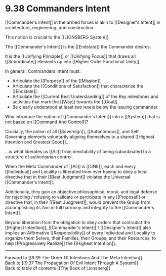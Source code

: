 # 9.38 Commanders Intent

[[Commander's Intent]] in the armed forces is akin to [[Designer's Intent]] in architecture, engineering, and construction. 

This notion is crucial to the [[LIONSBERG System]]. 

The [[Commander's Intent]] is the [[Endstate]] the Commander desires. 

It is the [[Unifying Principle]] or [[Unifying Focus]] that draws all [[Subordinate]] elements up into [[Higher Order Functional Unity]]. 

In general, Commanders Intent must: 
- Articulate the [[Purpose]] of the [[Mission]]  
- Articulate the [[Conditions of Satisfaction]] that characterize the [[Endstate]]. 
- Articulate the [[Current Best Understanding]] of the Key milestones and activities that mark the [[Way]] towards the [[Goal]]. 
- Be clearly understood at least two levels below the issuing commander. 

Why introduce the notion of [[Commander's Intent]] into a [[System]] that is not based on [[Command And Control]]? 

Crucially, the notion of all [[Sovereign]], [[Autonomous]], and Self Governing elements voluntarily aligning themselves to a shared [[Highest Intention and Greatest Good]]...

...is what liberates us [[All]] from inevitability of being subordinated to a structure of authoritarian control. 

When the Meta Commander of [[All]] is [[ONE]], each and every [[Individual]] and Locality is liberated from ever having to obey a local directive that in their [[Best Judgment]] violates the Universal [[Commander's Intent]]. 

Additionally, they gain an objective philosophical, moral, and legal defense for rejecting / refusing to validate or participate in any [[Proposal]] or directive that, in their [[Best Judgment]], would prevent the Group from accomplishing its Aim in full harmony and integrity to the [[Commander's Intent]]. 

Beyond liberation from the obligation to obey orders that contradict the [[Highest Intention]], [[Commander's Intent]] / [[Designer's Intent]] also implies an Affirmative [[Responsibility]] of every Individual and Locality to organize them Selves, their Families, their Groups, and their Resources, to help [[Progressively Realize]] the [[Highest Intention]].  

___

Forward to [[9.39 The Order Of Intentions And The Meta Intention]]             
Back to [[9.37 The Propagation Of Evil Intent Through A System]]                  
Back to table of contents [[The Book of Lionsberg]]  